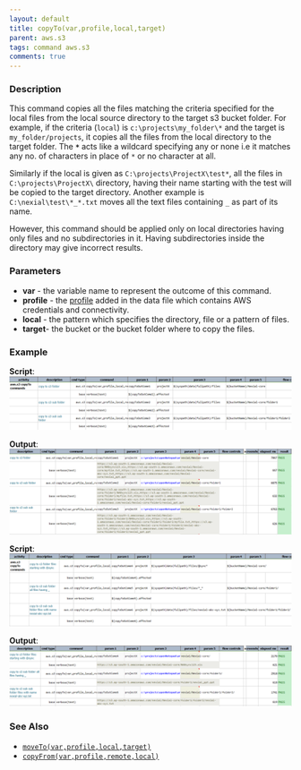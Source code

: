```yaml
---
layout: default
title: copyTo(var,profile,local,target)
parent: aws.s3
tags: command aws.s3
comments: true
---
```


### Description
This command copies all the files matching the criteria specified for the local files from the local source directory 
to the target s3 bucket folder. For example, if the criteria (`local`) is `c:\projects\my_folder\*` and the target is 
`my_folder/projects`, it copies all the files from the local directory to the target folder. The **`*`** acts like a 
wildcard specifying any or none i.e it matches any no. of characters in place of `*` or no character at all.

Similarly if the local is given as `C:\projects\ProjectX\test*`, all the files in `C:\projects\ProjectX\` directory, 
having their name starting with the test will be copied to the target directory. Another example is 
`C:\nexial\test\*_*.txt` moves all the text files containing `_` as part of its name.

However, this command should be applied only on local directories having only files and no subdirectories in it. 
Having subdirectories inside the directory may give incorrect results.


### Parameters
- **var** \- the variable name to represent the outcome of this command.
- **profile** \- the [profile](index#s3profile) added in the data file which contains AWS credentials and connectivity.
- **local** \- the pattern which specifies the directory, file or a pattern of files.
- **target**\- the bucket or the bucket folder where to copy the files.


### Example
**Script**:<br/>
![](image/copyTo_01.png)

**Output**:<br/>
![](image/copyTo_02.png)

**Script**:<br/>
![](image/copyTo_03.png)

**Output**:<br/>
![](image/copyTo_04.png)


### See Also
- [`moveTo(var,profile,local,target)`](moveTo(var,profile,local,target))
- [`copyFrom(var,profile,remote,local)`](copyFrom(var,profile,remote,local))
